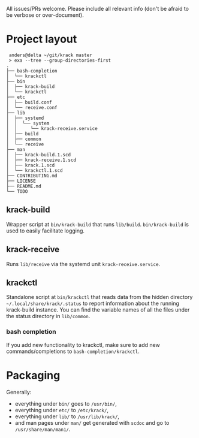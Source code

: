 All issues/PRs welcome. Please include all relevant info (don't be afraid to be verbose or over-document).

# Project layout

```
 anders@delta ~/git/krack master
 > exa --tree --group-directories-first
.
├── bash-completion
│  └── krackctl
├── bin
│  ├── krack-build
│  └── krackctl
├── etc
│  ├── build.conf
│  └── receive.conf
├── lib
│  ├── systemd
│  │  └── system
│  │     └── krack-receive.service
│  ├── build
│  ├── common
│  └── receive
├── man
│  ├── krack-build.1.scd
│  ├── krack-receive.1.scd
│  ├── krack.1.scd
│  └── krackctl.1.scd
├── CONTRIBUTING.md
├── LICENSE
├── README.md
└── TODO
```

## krack-build
Wrapper script at `bin/krack-build` that runs `lib/build`. `bin/krack-build` is used to easily facilitate logging.

## krack-receive
Runs `lib/receive` via the systemd unit `krack-receive.service`.

## krackctl
Standalone script at `bin/krackctl` that reads data from the hidden directory `~/.local/share/krack/.status` to report information about the running krack-build instance. You can find the variable names of all the files under the status directory in `lib/common`.

### bash completion
If you add new functionality to krackctl, make sure to add new commands/completions to `bash-completion/krackctl`.

# Packaging

Generally:

- everything under `bin/` goes to `/usr/bin/`, 
- everything under `etc/` to `/etc/krack/`, 
- everything under `lib/` to `/usr/lib/krack/`,
- and man pages under `man/` get generated with `scdoc` and go to `/usr/share/man/man1/`.